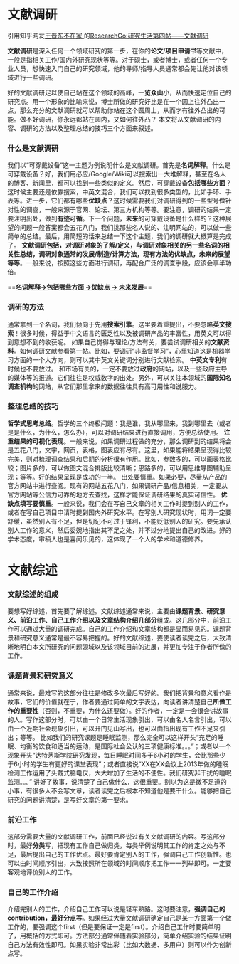 # 文献调研

引用知乎网友[王晋东不在家](https://www.zhihu.com/people/jindongwang)[  ](https://www.zhihu.com/question/48510028)的[ResearchGo:研究生活第四帖——文献调研](https://zhuanlan.zhihu.com/p/23178836?refer=wjdml)

**文献调研**是深入任何一个领域研究的第一步，在你的**论文**/**项目申请书**等文献中，一般是指相关工作/国内外研究现状等等。对于硕士，或者博士，或者任何一个专业人员，想快速入门自己的研究领域，他的导师/指导人员通常都会先让他对该领域进行一些调研。

好的文献调研足以使自己站在这个领域的高峰，**一览众山小**，从而快速定位自己的研究点。用一个形象的比喻来说，博士所做的研究好比是在一个圆上往外凸出一点，那么充分的文献调研就可以帮助你站在这个圆周上，从而才有往外凸出的可能。做不好调研，你永远都站在圆内，又如何往外凸？
本文将从文献调研的内容、调研的方法以及整理总结的技巧三个方面来叙述。

### 什么是文献调研

我们以“可穿戴设备”这一主题为例说明什么是文献调研。首先是**名词解释**。什么是可穿戴设备？好，我们用必应/Google/Wiki可以搜索出一大堆解释，甚至在名人的博客、新闻里，都可以找到一些类似的定义。然后，可穿戴设备**包括哪些方面**？这时候主要还是依靠搜索，中英文混合，我们可以找到很多类型的，比如手环、手表等。进一步，它们都有哪些**优缺点**？这时候需要我们对调研得到的一些型号做针对性的调查，一般来源于官网、论坛、第三方机构等等。要注意，调研的结果一定要注明出处，做到**有迹可循**。下一个问题，**未来**的可穿戴设备是什么样的？这种展望的问题一般答案都会五花八门，我们挑那些名人说的、注明网站的，可以做一些简单的总结。最后，用简短的话来总结一下这个主题，我们的调研就大概算是完成了。
**文献调研包括，对调研对象的了解/定义，与调研对象相关的另一些名词的相关性总结，调研对象通常的发展/制造/计算方法，现有方法的优缺点，未来的展望等等**。一般来说，按照这些方面进行调研，再配合广泛的调查手段，应该会事半功倍。

==<u>**名词解释->包括哪些方面 ->优缺点 -> 未来发展**</u>==

### 调研的方法

通常拿到一个名词，我们倾向于先用**搜索引擎**。这里要着重提出，不要忽略**英文搜索**！很多时候，得益于中文语言的匮乏性以及被调研产品的丰富性，用英文可以得到意想不到的收获呢。
如果自己觉得与理论/方法有关，要尝试调研相关的**文献资料**。如何调研文献参看第一帖。比如，要调研“非监督学习”，心里知道这是机器学习方面的一个大方向，则可以其中英文关键词分别进行文献检索。
**中英文专利**有时候也不要放过。
和市场有关的，一定不要放过**政府**的网站，以及一些政府主导的媒体等的报道。它们往往是权威数字的出处。另外，可以关注本领域的**国际知名调查机构**的网站，从它们那里拿来的数据往往具有高可用性和说服力。

### 整理总结的技巧

**哲学式思考总结**。哲学的三个终极问题：我是谁，我从哪里来，我到哪里去（或者是是什么，为什么，怎么办），可以对调研结果进行直接调用，方便总结使用。
**注重结果的可视化表现**。一般来说，如果调研过程做的充分，那么调研到的结果将会是五花八门，文字，网页，表格，图表应有尽有。这里，如果能将结果呈现得比较完美，则对梳理调查结果和后期的分析很有作用。比如，参数多的，可以画表格比较；图片多的，可以做图文混合排版比较清晰；思路多的，可以用思维导图辅助呈现；等等。好的结果呈现是成功的一半。
出处要慎重。如果必要，尽量从产品的官方网站中进行查阅。现有的网站五花八门，如果调研产品/信息相关，一定要从官方网站等公信力可靠的地方去查找，这样才能保证调研结果的真实可信性。
**优缺点填写要慎重**。一般来说，我们会在写自己文章的相关工作时提到别人的工作，或者在写自己项目申请时提到国内外研究水平。在写别人研究现状时，用词一定要舒缓，虽然别人有不足，但是切记不可过于锋利，不能贬低别人的研究。要先承认别人工作的意义，然后委婉地指出其不足之处，并不过分地提出自己的改进。好的学术态度，审稿人也是喜闻乐见的，这体现了一个人的学术和道德修养。



# 文献综述

### 文献综述的组成

要想写好综述，首先要了解综述。文献综述通常来说，主要由**课题背景、研究意义、前沿工作、自己工作介绍以及文章结构介绍几部分**组成。这几部分中，前沿工作可以通过大量的调研完成。自己的工作介绍和文章结构都是显而易见的。课题背景和研究意义通常是最不容易把握的。好的文献综述，要使读者读完之后，大致清晰地明白本文所研究的问题领域以及该领域目前的进展，并更加专注于作者所做的工作。

### 课题背景和研究意义

通常来说，最难写的这部分往往是修改多次最后写好的。我们把背景和意义看作是故事，它们的价值就在于，作者要通过简单的文字表达，向读者讲清楚自己**所做工作的重要性**（否则，不重要，为什么还要做）。好的作者，一定是一会很会讲故事的人。写作这部分时，可以由一个日常生活现象引出，可以由名人名言引出，可以由一个近期社会现象引出，可以开门见山写出，也可以由指出现有工作不足来引出；等等。
比如我们的研究课题是睡眠监测，那么完全可以这样开头“充足的睡眠、均衡的饮食和适当的运动，是国际社会公认的三项健康标准。。。”；或者以一个现象开头“达特茅斯学院研究发现，每日睡眠时间多于6小时的学生，会比那些少于6小时的学生有更好的课堂表现”；或者直接说“XX在XX会议上2013年做的睡眠检测工作运用了头戴式脑电仪，大大增加了生活的不便性。我们研究非干扰的睡眠监测。。。”
讲好了故事，说清楚了自己做什么，这很重要。别以为这是微不足道的小事，有很多人不会写文章，读者读完之后根本不知道他是要干什么。能够把自己研究的问题讲清楚，是写好文章的第一要求。

### 前沿工作

这部分需要大量的文献调研工作，前面已经说过有关文献调研的内容。写这部分时，最好**分类**写，把现有工作自己做归类，每类举例说明其工作的肯定之处与不足，最后提出自己的工作优点。最好要肯定别人的工作，强调自己工作创新性。也可以由时间顺序引出，大致按照所在领域的时间顺序把工作一一列举即可。一定要客观地评价别人的工作。

### 自己的工作介绍

介绍完别人的工作，介绍自己工作可以说是轻车熟路。这时要注意，**强调自己的contribution，最好分点写**。如果经过大量文献调研确定自己是某一方面第一个做工作的，要强调这个first（但是要保证一定是first）。介绍自己工作时要简单明了，用概括的方式即可。方法部分通常伴随着实验部分，简单介绍实验的结果证明自己方法有效性即可。如果实验非常出彩（比如大数据、多用户）则可以作为创新点写。

